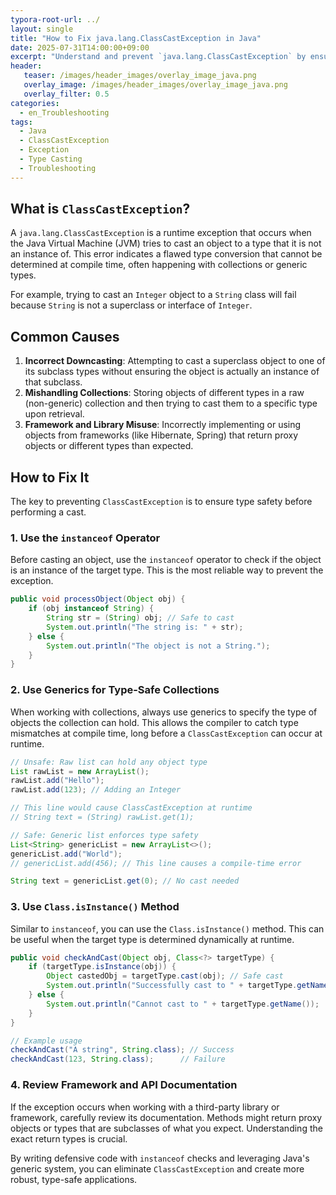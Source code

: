 ```yaml
---
typora-root-url: ../
layout: single
title: "How to Fix java.lang.ClassCastException in Java"
date: 2025-07-31T14:00:00+09:00
excerpt: "Understand and prevent `java.lang.ClassCastException` by ensuring type safety with checks like `instanceof` before casting objects."
header:
   teaser: /images/header_images/overlay_image_java.png
   overlay_image: /images/header_images/overlay_image_java.png
   overlay_filter: 0.5
categories:
  - en_Troubleshooting
tags:
  - Java
  - ClassCastException
  - Exception
  - Type Casting
  - Troubleshooting
---
```


## What is `ClassCastException`?

A `java.lang.ClassCastException` is a runtime exception that occurs when the Java Virtual Machine (JVM) tries to cast an object to a type that it is not an instance of. This error indicates a flawed type conversion that cannot be determined at compile time, often happening with collections or generic types.

For example, trying to cast an `Integer` object to a `String` class will fail because `String` is not a superclass or interface of `Integer`.

## Common Causes

1.  **Incorrect Downcasting**: Attempting to cast a superclass object to one of its subclass types without ensuring the object is actually an instance of that subclass.
2.  **Mishandling Collections**: Storing objects of different types in a raw (non-generic) collection and then trying to cast them to a specific type upon retrieval.
3.  **Framework and Library Misuse**: Incorrectly implementing or using objects from frameworks (like Hibernate, Spring) that return proxy objects or different types than expected.

## How to Fix It

The key to preventing `ClassCastException` is to ensure type safety before performing a cast.

### 1. Use the `instanceof` Operator

Before casting an object, use the `instanceof` operator to check if the object is an instance of the target type. This is the most reliable way to prevent the exception.

```java
public void processObject(Object obj) {
    if (obj instanceof String) {
        String str = (String) obj; // Safe to cast
        System.out.println("The string is: " + str);
    } else {
        System.out.println("The object is not a String.");
    }
}
```

### 2. Use Generics for Type-Safe Collections

When working with collections, always use generics to specify the type of objects the collection can hold. This allows the compiler to catch type mismatches at compile time, long before a `ClassCastException` can occur at runtime.

```java
// Unsafe: Raw list can hold any object type
List rawList = new ArrayList();
rawList.add("Hello");
rawList.add(123); // Adding an Integer

// This line would cause ClassCastException at runtime
// String text = (String) rawList.get(1);

// Safe: Generic list enforces type safety
List<String> genericList = new ArrayList<>();
genericList.add("World");
// genericList.add(456); // This line causes a compile-time error

String text = genericList.get(0); // No cast needed
```

### 3. Use `Class.isInstance()` Method

Similar to `instanceof`, you can use the `Class.isInstance()` method. This can be useful when the target type is determined dynamically at runtime.

```java
public void checkAndCast(Object obj, Class<?> targetType) {
    if (targetType.isInstance(obj)) {
        Object castedObj = targetType.cast(obj); // Safe cast
        System.out.println("Successfully cast to " + targetType.getName());
    } else {
        System.out.println("Cannot cast to " + targetType.getName());
    }
}

// Example usage
checkAndCast("A string", String.class); // Success
checkAndCast(123, String.class);      // Failure
```

### 4. Review Framework and API Documentation

If the exception occurs when working with a third-party library or framework, carefully review its documentation. Methods might return proxy objects or types that are subclasses of what you expect. Understanding the exact return types is crucial.

By writing defensive code with `instanceof` checks and leveraging Java's generic system, you can eliminate `ClassCastException` and create more robust, type-safe applications.
